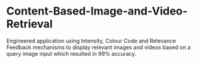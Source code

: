 # Content-Based-Image-and-Video-Retrieval
Engineered application using Intensity, Colour Code and Relevance Feedback mechanisms to display relevant images and videos based on a query image input which resulted in 99% accuracy.
